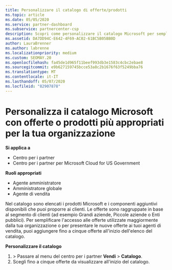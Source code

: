 ```yaml
---
title: Personalizzare il catalogo di offerte/prodotti
ms.topic: article
ms.date: 05/05/2020
ms.service: partner-dashboard
ms.subservice: partnercenter-csp
description: Scopri come personalizzare il catalogo Microsoft per semplificare l'accesso alle offerte o ai prodotti dei partner che la tua organizzazione utilizza maggiormente.
ms.assetid: DA7DD94C-E642-4F69-AC02-61BC5B05BB0D
author: LauraBrenner
ms.author: labrenne
ms.localizationpriority: medium
ms.custom: SEOMAY.20
ms.openlocfilehash: fa45de1d965f11beef993db3e1583c4cbc2ebae8
ms.sourcegitcommit: e9b627159745bcce53a8c2b1676f63f5249bba76
ms.translationtype: MT
ms.contentlocale: it-IT
ms.lasthandoff: 05/07/2020
ms.locfileid: "82907878"
---
```

# <a name="customize-the-microsoft-catalog-with-offers-or-products-most-suited-to-your-organization"></a>Personalizza il catalogo Microsoft con offerte o prodotti più appropriati per la tua organizzazione

**Si applica a**

-  Centro per i partner
-  Centro per i partner per Microsoft Cloud for US Government

**Ruoli appropriati**

- Agente amministratore
- Amministratore globale
- Agente di vendita

Nel catalogo sono elencati i prodotti Microsoft e i componenti aggiuntivi disponibili che puoi proporre ai clienti. Le offerte sono raggruppate in base al segmento di clienti (ad esempio Grandi aziende, Piccole aziende o Enti pubblici). Per semplificare l'accesso alle offerte utilizzate maggiormente dalla tua organizzazione o per presentare le nuove offerte ai tuoi agenti di vendita, puoi aggiungere fino a cinque offerte all'inizio dell'elenco del catalogo.

**Personalizzare il catalogo**

1.  &gt; Passare al menu del centro per i partner **Vendi** &gt; **Catalogo**.
2.  Scegli fino a cinque offerte da visualizzare all'inizio del catalogo.

